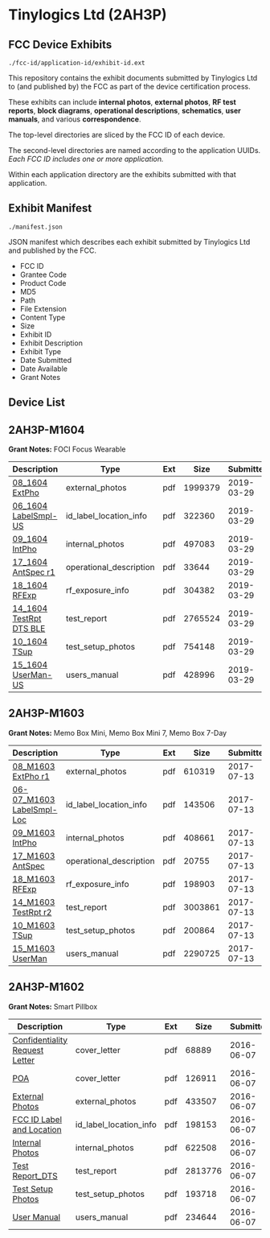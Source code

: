 # Tinylogics Ltd (2AH3P)
## FCC Device Exhibits

```
./fcc-id/application-id/exhibit-id.ext
```

This repository contains the exhibit documents submitted by Tinylogics Ltd to (and published by) the FCC as part of the device certification process.

These exhibits can include **internal photos**, **external photos**, **RF test reports**, **block diagrams**, **operational descriptions**, **schematics**, **user manuals**, and various **correspondence**.

The top-level directories are sliced by the FCC ID of each device.

The second-level directories are named according to the application UUIDs. *Each FCC ID includes one or more application.*

Within each application directory are the exhibits submitted with that application. 

## Exhibit Manifest

```
./manifest.json
```

JSON manifest which describes each exhibit submitted by Tinylogics Ltd and published by the FCC.

- FCC ID
- Grantee Code
- Product Code
- MD5
- Path
- File Extension
- Content Type
- Size
- Exhibit ID
- Exhibit Description
- Exhibit Type
- Date Submitted
- Date Available
- Grant Notes

## Device List
## 2AH3P-M1604
**Grant Notes:** FOCI Focus Wearable

| Description | Type | Ext | Size | Submitted | Available |
| ----------- | ---- | --- | ---- | --------- | --------- |
| [08_1604 ExtPho](2AH3P-M1604/2a6fdf81b607907d886ec6b4aea1a4fc/4219832.pdf) | external_photos | pdf | 1999379 | 2019-03-29 | 2019-03-29 |
| [06_1604 LabelSmpl-US](2AH3P-M1604/2a6fdf81b607907d886ec6b4aea1a4fc/4219831.pdf) | id_label_location_info | pdf | 322360 | 2019-03-29 | 2019-03-29 |
| [09_1604 IntPho](2AH3P-M1604/2a6fdf81b607907d886ec6b4aea1a4fc/4219833.pdf) | internal_photos | pdf | 497083 | 2019-03-29 | 2019-03-29 |
| [17_1604 AntSpec r1](2AH3P-M1604/2a6fdf81b607907d886ec6b4aea1a4fc/4219840.pdf) | operational_description | pdf | 33644 | 2019-03-29 | 2019-03-29 |
| [18_1604 RFExp](2AH3P-M1604/2a6fdf81b607907d886ec6b4aea1a4fc/4219841.pdf) | rf_exposure_info | pdf | 304382 | 2019-03-29 | 2019-03-29 |
| [14_1604 TestRpt DTS BLE](2AH3P-M1604/2a6fdf81b607907d886ec6b4aea1a4fc/4219838.pdf) | test_report | pdf | 2765524 | 2019-03-29 | 2019-03-29 |
| [10_1604 TSup](2AH3P-M1604/2a6fdf81b607907d886ec6b4aea1a4fc/4219834.pdf) | test_setup_photos | pdf | 754148 | 2019-03-29 | 2019-03-29 |
| [15_1604 UserMan-US](2AH3P-M1604/2a6fdf81b607907d886ec6b4aea1a4fc/4219839.pdf) | users_manual | pdf | 428996 | 2019-03-29 | 2019-03-29 |
## 2AH3P-M1603
**Grant Notes:** Memo Box Mini, Memo Box Mini 7, Memo Box 7-Day

| Description | Type | Ext | Size | Submitted | Available |
| ----------- | ---- | --- | ---- | --------- | --------- |
| [08_M1603 ExtPho r1](2AH3P-M1603/08821157ca04e82e58ed8be6b0c0cc58/3463064.pdf) | external_photos | pdf | 610319 | 2017-07-13 | 2017-07-13 |
| [06-07_M1603 LabelSmpl-Loc](2AH3P-M1603/08821157ca04e82e58ed8be6b0c0cc58/3463063.pdf) | id_label_location_info | pdf | 143506 | 2017-07-13 | 2017-07-13 |
| [09_M1603 IntPho](2AH3P-M1603/08821157ca04e82e58ed8be6b0c0cc58/3463065.pdf) | internal_photos | pdf | 408661 | 2017-07-13 | 2017-07-13 |
| [17_M1603 AntSpec](2AH3P-M1603/08821157ca04e82e58ed8be6b0c0cc58/3463073.pdf) | operational_description | pdf | 20755 | 2017-07-13 | 2017-07-13 |
| [18_M1603 RFExp](2AH3P-M1603/08821157ca04e82e58ed8be6b0c0cc58/3463074.pdf) | rf_exposure_info | pdf | 198903 | 2017-07-13 | 2017-07-13 |
| [14_M1603 TestRpt r2](2AH3P-M1603/08821157ca04e82e58ed8be6b0c0cc58/3463070.pdf) | test_report | pdf | 3003861 | 2017-07-13 | 2017-07-13 |
| [10_M1603 TSup](2AH3P-M1603/08821157ca04e82e58ed8be6b0c0cc58/3463066.pdf) | test_setup_photos | pdf | 200864 | 2017-07-13 | 2017-07-13 |
| [15_M1603 UserMan](2AH3P-M1603/08821157ca04e82e58ed8be6b0c0cc58/3463071.pdf) | users_manual | pdf | 2290725 | 2017-07-13 | 2017-07-13 |
## 2AH3P-M1602
**Grant Notes:** Smart Pillbox

| Description | Type | Ext | Size | Submitted | Available |
| ----------- | ---- | --- | ---- | --------- | --------- |
| [Confidentiality Request Letter](2AH3P-M1602/cb3aa556ccb6192565db6efbec6b737b/3019474.pdf) | cover_letter | pdf | 68889 | 2016-06-07 | 2016-06-07 |
| [POA](2AH3P-M1602/cb3aa556ccb6192565db6efbec6b737b/3019475.pdf) | cover_letter | pdf | 126911 | 2016-06-07 | 2016-06-07 |
| [External Photos](2AH3P-M1602/cb3aa556ccb6192565db6efbec6b737b/3019476.pdf) | external_photos | pdf | 433507 | 2016-06-07 | 2016-06-07 |
| [FCC ID Label and Location](2AH3P-M1602/cb3aa556ccb6192565db6efbec6b737b/3019478.pdf) | id_label_location_info | pdf | 198153 | 2016-06-07 | 2016-06-07 |
| [Internal Photos](2AH3P-M1602/cb3aa556ccb6192565db6efbec6b737b/3019477.pdf) | internal_photos | pdf | 622508 | 2016-06-07 | 2016-06-07 |
| [Test Report_DTS](2AH3P-M1602/cb3aa556ccb6192565db6efbec6b737b/3019479.pdf) | test_report | pdf | 2813776 | 2016-06-07 | 2016-06-07 |
| [Test Setup Photos](2AH3P-M1602/cb3aa556ccb6192565db6efbec6b737b/3019480.pdf) | test_setup_photos | pdf | 193718 | 2016-06-07 | 2016-06-07 |
| [User Manual](2AH3P-M1602/cb3aa556ccb6192565db6efbec6b737b/3019481.pdf) | users_manual | pdf | 234644 | 2016-06-07 | 2016-06-07 |
